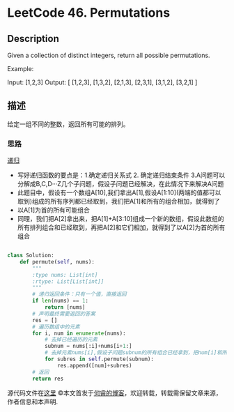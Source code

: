 # LeetCode 46. Permutations

## Description

Given a collection of distinct integers, return all possible permutations.

Example:

Input: [1,2,3]
Output:
[
  [1,2,3],
  [1,3,2],
  [2,1,3],
  [2,3,1],
  [3,1,2],
  [3,2,1]
]

## 描述

给定一组不同的整数，返回所有可能的排列。

### 思路

[递归](https://baike.baidu.com/item/%E9%80%92%E5%BD%92%E5%87%BD%E6%95%B0)

* 写好递归函数的要点是：1.确定递归关系式 2. 确定递归结束条件 3.A问题可以分解成B,C,D···Z几个子问题，假设子问题已经解决，在此情况下来解决A问题
* 此题目中，假设有一个数组A\[10],我们拿出A\[1],假设A\[1:10]\(两端的值都可以取到)组成的所有序列都已经取到，我们把A\[1]和所有的组合相加，就得到了
* 以A\[1]为首的所有可能组合
* 同理，我们把A\[2]拿出来，把A\[1]+A\[3:10]组成一个新的数组，假设此数组的所有排列组合和已经取到，再把A\[2]和它们相加，就得到了以A\[2]为首的所有组合

``` python

class Solution:
    def permute(self, nums):
        """
        :type nums: List[int]
        :rtype: List[List[int]]
        """
        # 递归返回条件：只有一个值，直接返回
        if len(nums) == 1:
            return [nums]
        # 声明最终需要返回的答案
        res = []
        # 遍历数组中的元素
        for i, num in enumerate(nums):
            # 去掉已经遍历的元素
            subnum = nums[:i]+nums[i+1:]
            # 去掉元素nums[i],假设子问题subnum的所有组合已经拿到，把num[i]和所有可能的组合相加，得到结果
            for subres in self.permute(subnum):
                res.append([num]+subres)
        # 返回
        return res
```

源代码文件在[这里](https://github.com/ruicore/Algorithm/blob/master/Leetcode/2018-12-12-46-Permutations.py)
©本文首发于[何睿的博客](https://www.ruicore.cn/leetcode-46-permutations/)，欢迎转载，转载需保留文章来源，作者信息和本声明.